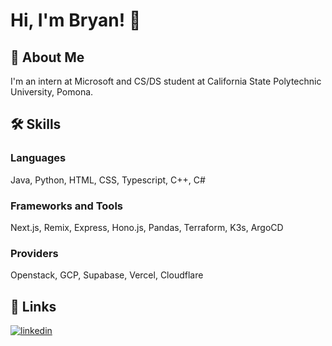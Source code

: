 
# Hi, I'm Bryan! 👋

## 🚀 About Me
I'm an intern at Microsoft and CS/DS student at California State Polytechnic University, Pomona.

## 🛠 Skills
### Languages
Java, Python, HTML, CSS, Typescript, C++, C#
### Frameworks and Tools
Next.js, Remix, Express, Hono.js, Pandas, Terraform, K3s, ArgoCD
### Providers
Openstack, GCP, Supabase, Vercel, Cloudflare

## 🔗 Links

[![linkedin](https://img.shields.io/badge/linkedin-0A66C2?style=for-the-badge&logo=linkedin&logoColor=white)](https://www.linkedin.com/in/bryan-bergo-952940259/)

